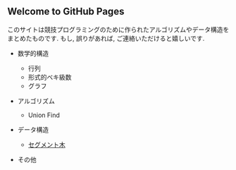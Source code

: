 ## Welcome to GitHub Pages

このサイトは競技プログラミングのために作られたアルゴリズムやデータ構造をまとめたものです.
もし, 誤りがあれば, ご連絡いただけると嬉しいです.

* 数学的構造
    * 行列
    * 形式的ベキ級数
    * グラフ

* アルゴリズム
    * Union Find

* データ構造
    * [セグメント木]()

* その他